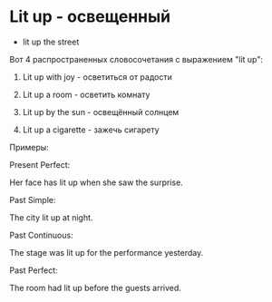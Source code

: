 # Lit up - освещенный

- lit up the street

Вот 4 распространенных словосочетания с выражением "lit up":

1. Lit up with joy - осветиться от радости

2. Lit up a room - осветить комнату

3. Lit up by the sun - освещённый солнцем

4. Lit up a cigarette - зажечь сигарету

Примеры:

Present Perfect:

Her face has lit up when she saw the surprise.

Past Simple:

The city lit up at night.

Past Continuous:

The stage was lit up for the performance yesterday.

Past Perfect:

The room had lit up before the guests arrived.
